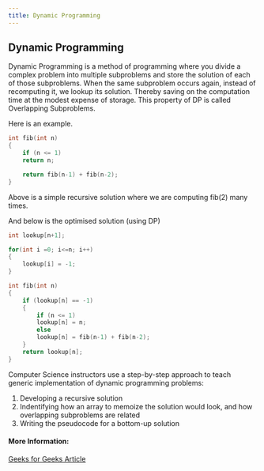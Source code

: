```yaml
---
title: Dynamic Programming
---
```

## Dynamic Programming

Dynamic Programming is a method of programming where you divide a complex problem into multiple subproblems and store the solution of each of those subproblems. When the same subproblem occurs again, instead of recomputing it, we lookup its solution. Thereby saving on the computation time at the modest expense of storage. This  property of DP is called Overlapping Subproblems.

Here is an example.

```c++
int fib(int n)
{
    if (n <= 1)
    return n;

    return fib(n-1) + fib(n-2);
}
```

Above is a simple recursive solution where we are computing fib(2) many times.

And below is the optimised solution (using DP)

```c++
int lookup[n+1];

for(int i =0; i<=n; i++)
{    
    lookup[i] = -1;
}

int fib(int n)
{
    if (lookup[n] == -1)
    {
        if (n <= 1)
        lookup[n] = n;
        else
        lookup[n] = fib(n-1) + fib(n-2);
    }
    return lookup[n];
}
```

Computer Science instructors use a step-by-step approach to teach generic implementation of dynamic programming problems:

1) Developing a recursive solution
2) Indentifying how an array to memoize the solution would look, and how overlapping subproblems are related
3) Writing the pseudocode for a bottom-up solution

#### More Information:
<a href='http://www.geeksforgeeks.org/dynamic-programming-set-1/' target='_blank' rel='nofollow'>Geeks for Geeks Article</a>

